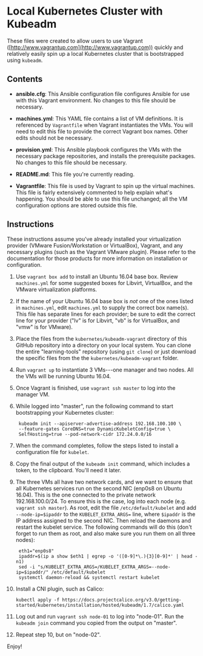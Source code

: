 # Local Kubernetes Cluster with Kubeadm

These files were created to allow users to use Vagrant ([http://www.vagrantup.com](http://www.vagrantup.com)) quickly and relatively easily spin up a local Kubernetes cluster that is bootstrapped using `kubeadm`.

## Contents

* **ansible.cfg**: This Ansible configuration file configures Ansible for use with this Vagrant environment. No changes to this file should be necessary.

* **machines.yml**: This YAML file contains a list of VM definitions. It is referenced by `Vagrantfile` when Vagrant instantiates the VMs. You will need to edit this file to provide the correct Vagrant box names. Other edits should not be necessary.

* **provision.yml**: This Ansible playbook configures the VMs with the necessary package repositories, and installs the prerequisite packages. No changes to this file should be necessary.

* **README.md**: This file you're currently reading.

* **Vagrantfile**: This file is used by Vagrant to spin up the virtual machines. This file is fairly extensively commented to help explain what's happening. You should be able to use this file unchanged; all the VM configuration options are stored outside this file.

## Instructions

These instructions assume you've already installed your virtualization provider (VMware Fusion/Workstation or VirtualBox), Vagrant, and any necessary plugins (such as the Vagrant VMware plugin). Please refer to the documentation for those products for more information on installation or configuration.

1. Use `vagrant box add` to install an Ubuntu 16.04 base box. Review `machines.yml` for some suggested boxes for Libvirt, VirtualBox, and the VMware virtualization platforms.

2. If the name of your Ubuntu 16.04 base box is _not_ one of the ones listed in `machines.yml`, edit `machines.yml` to supply the correct box name(s). This file has separate lines for each provider; be sure to edit the correct line for your provider ("lv" is for Libvirt, "vb" is for VirtualBox, and "vmw" is for VMware).

3. Place the files from the `kubernetes/kubeadm-vagrant` directory of this GitHub repository into a directory on your local system. You can clone the entire "learning-tools" repository (using `git clone`) or just download the specific files from the the `kubernetes/kubeadm-vagrant` folder.

4. Run `vagrant up` to instantiate 3 VMs---one manager and two nodes. All the VMs will be running Ubuntu 16.04.

5. Once Vagrant is finished, use `vagrant ssh master` to log into the manager VM.

6. While logged into "master", run the following command to start bootstrapping your Kubernetes cluster:

        kubeadm init --apiserver-advertise-address 192.168.100.100 \
        --feature-gates CoreDNS=true DynamicKubeletConfig=true \
        SelfHosting=true --pod-network-cidr 172.24.0.0/16

7. When the command completes, follow the steps listed to install a configuration file for `kubelet`.

8. Copy the final output of the `kubeadm init` command, which includes a token, to the clipboard. You'll need it later.

9. The three VMs all have two network cards, and we want to ensure that all Kubernetes services run on the second NIC (enp0s8 on Ubuntu 16.04). This is the one connected to the private network 192.168.100.0/24. To ensure this is the case, log into each node (e.g. `vagrant ssh master`). As root, edit the file `/etc/default/kubelet` and add  `--node-ip=$ipaddr` to the `KUBELET_EXTRA_ARGS=` line, where `$ipaddr` is the IP address assigned to the second NIC. Then reload the daemons and restart the kubelet service. The following commands will do this (don't forget to run them as root, and also make sure you run them on all three nodes):

        eth1="enp0s8"
        ipaddr=$(ip a show $eth1 | egrep -o '([0-9]*\.){3}[0-9]*' | head -n1)
        sed -i "s/KUBELET_EXTRA_ARGS=/KUBELET_EXTRA_ARGS=--node-ip=$ipaddr/" /etc/default/kubelet
        systemctl daemon-reload && systemctl restart kubelet

10. Install a CNI plugin, such as Calico:

        kubectl apply -f https://docs.projectcalico.org/v3.0/getting-started/kubernetes/installation/hosted/kubeadm/1.7/calico.yaml

11. Log out and run `vagrant ssh node-01` to log into "node-01". Run the `kubeadm join` command you copied from the output on "master".

12. Repeat step 10, but on "node-02".

Enjoy!
